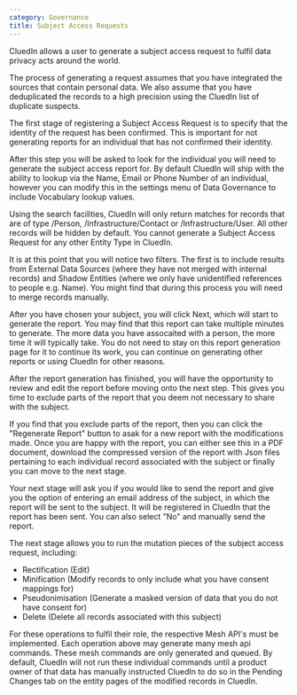 ```yaml
---
category: Governance
title: Subject Access Requests
---
```


CluedIn allows a user to generate a subject access request to fulfil data privacy acts around the world. 

The process of generating a request assumes that you have integrated the sources that contain personal data. We also assume that you have deduplicated the records to a high precision using the CluedIn list of duplicate suspects. 

The first stage of registering a Subject Access Request is to specify that the identity of the request has been confirmed. This is important for not generating reports for an individual that has not confirmed their identity. 

After this step you will be asked to look for the individual you will need to generate the subject access report for. By default CluedIn will ship with the ability to lookup via the Name, Email or Phone Number of an individual, however you can modify this in the settings menu of Data Governance to include Vocabulary lookup values. 

Using the search facilities, CluedIn will only return matches for records that are of type /Person, /Infrastructure/Contact or /Infrastructure/User. All other records will be hidden by default. You cannot generate a Subject Access Request for any other Entity Type in CluedIn. 

It is at this point that you will notice two filters. The first is to include results from External Data Sources (where they have not merged with internal records) and Shadow Entities (where we only have unidentified references to people e.g. Name). You might find that during this process you will need to merge records manually. 

After you have chosen your subject, you will click Next, which will start to generate the report. You may find that this report can take multiple minutes to generate. The more data you have assocaited with a person, the more time it will typically take. You do not need to stay on this report generation page for it to continue its work, you can continue on generating other reports or using CluedIn for other reasons. 

After the report generation has finished, you will have the opportunity to review and edit the report before moving onto the next step. This gives you time to exclude parts of the report that you deem not necessary to share with the subject. 

If you find that you exclude parts of the report, then you can click the "Regenerate Report" button to asak for a new report with the modifications made. Once you are happy with the report, you can either see this in a PDF document, download the compressed version of the report with Json files pertaining to each individual record associated with the subject or finally you can move to the next stage. 

Your next stage will ask you if you would like to send the report and give you the option of entering an email address of the subject, in which the report will be sent to the subject. It will be registered in CluedIn that the report has been sent. You can also select "No" and manually send the report. 

The next stage allows you to run the mutation pieces of the subject access request, including:

 - Rectification (Edit)
 - Minification (Modify records to only include what you have consent mappings for)
 - Pseudonimisation (Generate a masked version of data that you do not have consent for)
 - Delete (Delete all records associated with this subject)

For these operations to fulfil their role, the respective Mesh API's must be implemented. Each operation above may generate many mesh api commands. These mesh commands are only generated and queued. By default, CluedIn will not run these individual commands until a product owner of that data has manually instructed CluedIn to do so in the Pending Changes tab on the entity pages of the modified records in CluedIn.